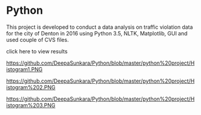 # Python
This project is developed to conduct a data analysis on traffic violation data for the city of Denton in 2016 using Python 3.5, NLTK, Matplotlib, GUI and used couple of CVS files.


click here to view results

https://github.com/DeepaSunkara/Python/blob/master/python%20project/Histogram1.PNG

https://github.com/DeepaSunkara/Python/blob/master/python%20project/Histogram%202.PNG

https://github.com/DeepaSunkara/Python/blob/master/python%20project/Histogram%203.PNG

